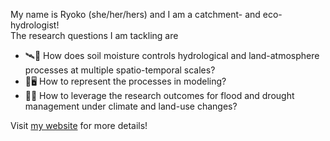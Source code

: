 My name is Ryoko (she/her/hers) and I am a catchment- and eco- hydrologist!  
The research questions I am tackling are
- 🛰️🌱 How does soil moisture controls hydrological and land-atmosphere processes at multiple spatio-temporal scales?
- 💭🖥️ How to represent the processes in modeling?
- 🌊🤝 How to leverage the research outcomes for flood and drought management under climate and land-use changes?

Visit [my website](http://rarakihydro.com) for more details! 

<!--
**RY4GIT/RY4GIT** is a ✨ _special_ ✨ repository because its `README.md` (this file) appears on your GitHub profile.

Here are some ideas to get you started:

- 🔭 I’m currently working on ...
- 🌱 I’m currently learning ...
- 👯 I’m looking to collaborate on ...
- 🤔 I’m looking for help with ...
- 💬 Ask me about ...
- 📫 How to reach me: ...
- 😄 Pronouns: ...
- ⚡ Fun fact: ...
-->
